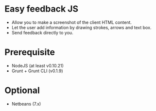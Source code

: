 # Easy feedback JS

* Allow you to make a screenshot of the client HTML content.
* Let the user add information by drawing strokes, arrows and text box.
* Send feedback directly to you.

# Prerequisite
* NodeJS (at least v0.10.21)
* Grunt + Grunt CLI (v0.1.9)

# Optional
* Netbeans (7.x)
